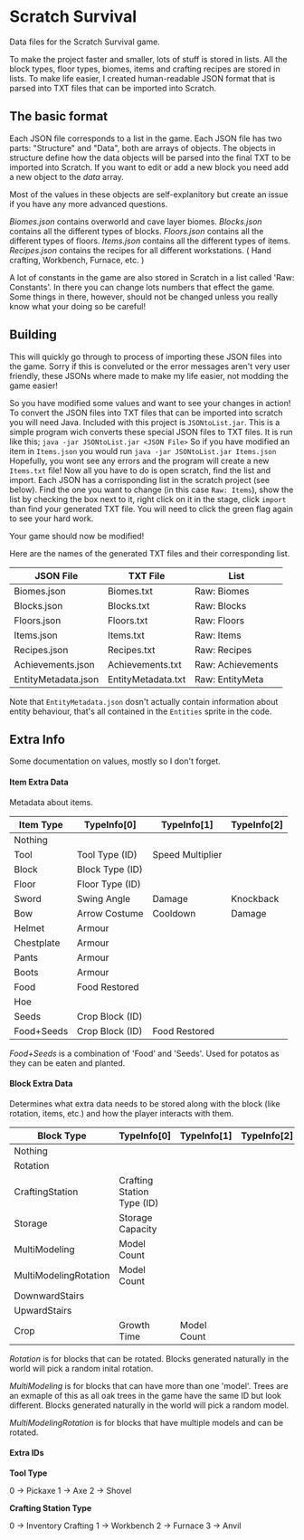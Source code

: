 # Scratch Survival
Data files for the Scratch Survival game.

To make the project faster and smaller, lots of stuff is stored in lists. All the block types, floor types, biomes, items and crafting recipes are stored in lists. To make life easier, I created human-readable JSON format that is parsed into TXT files that can be imported into Scratch.

## The basic format

Each JSON file corresponds to a list in the game. Each JSON file has two parts: "Structure" and "Data", both are arrays of objects. The objects in structure define how the data objects will be parsed into the final TXT to be imported into Scratch. If you want to edit or add a new block you need add a new object to the *data* array.

 Most of the values in these objects are self-explanitory but create an issue if you have any more advanced questions.

 *Biomes.json* contains overworld and cave layer biomes.
 *Blocks.json* contains all the different types of blocks.
 *Floors.json* contains all the different types of floors.
 *Items.json* contains all the different types of items.
 *Recipes.json* contains the recipes for all different workstations. ( Hand crafting, Workbench, Furnace, etc. )

A lot of constants in the game are also stored in Scratch in a list called 'Raw: Constants'. In there you can change lots numbers that effect the game. Some things in there, however, should not be changed unless you really know what your doing so be careful!

## Building

This will quickly go through to process of importing these JSON files into the game. Sorry if this is conveluted or the error messages aren't very user friendly, these JSONs where made to make my life easier, not modding the game easier!

So you have modified some values and want to see your changes in action! To convert the JSON files into TXT files that can be imported into scratch you will need Java. Included with this project is `JSONtoList.jar`. This is a simple program wich converts these special JSON files to TXT files. It is run like this;
`java -jar JSONtoList.jar <JSON File>`
So if you have modified an item in `Items.json` you would run
`java -jar JSONtoList.jar Items.json`
Hopefully, you wont see any errors and the program will create a new `Items.txt` file! Now all you have to do is open scratch, find the list and import. Each JSON has a corrisponding list in the scratch project (see below). Find the one you want to change (in this case `Raw: Items`), show the list by checking the box next to it, right click on it in the stage, click `import` than find your generated TXT file. You will need to click the green flag again to see your hard work.

Your game should now be modified! 

Here are the names of the generated TXT files and their corresponding list.

| JSON File | TXT File | List
| ----------- | ----------- |  -----------
|Biomes.json|Biomes.txt|Raw: Biomes
|Blocks.json|Blocks.txt|Raw: Blocks
|Floors.json|Floors.txt|Raw: Floors
|Items.json|Items.txt|Raw: Items
|Recipes.json|Recipes.txt|Raw: Recipes
|Achievements.json|Achievements.txt|Raw: Achievements
|EntityMetadata.json|EntityMetadata.txt|Raw: EntityMeta

Note that `EntityMetadata.json` dosn't actually contain information about entity behaviour, that's all contained in the `Entities` sprite in the code. 
## Extra Info
Some documentation on values, mostly so I don't forget.


#### Item Extra Data

Metadata about items.

| Item Type | TypeInfo[0] | TypeInfo[1] | TypeInfo[2]
| ----------- | ----------- |  ----------- |  ----------- | 
|Nothing
|Tool|Tool Type (ID)|Speed Multiplier
|Block|Block Type (ID)
|Floor|Floor Type (ID) 
|Sword|Swing Angle|Damage|Knockback
|Bow|Arrow Costume|Cooldown|Damage
|Helmet|Armour
|Chestplate|Armour
|Pants|Armour
|Boots|Armour
|Food|Food Restored
|Hoe
|Seeds|Crop Block (ID)
|Food+Seeds|Crop Block (ID)|Food Restored

*Food+Seeds* is a combination of 'Food' and 'Seeds'. Used for potatos as they can be eaten and planted.

#### Block Extra Data
Determines what extra data needs to be stored along with the block (like rotation, items, etc.) and how the player interacts with them.

| Block Type | TypeInfo[0] | TypeInfo[1] | TypeInfo[2]
| ----------- | ----------- |  ----------- |  ----------- | 
|Nothing
|Rotation
|CraftingStation|Crafting Station Type (ID)
|Storage|Storage Capacity
|MultiModeling|Model Count
|MultiModelingRotation|Model Count| 
|DownwardStairs
|UpwardStairs
|Crop|Growth Time|Model Count

*Rotation* is for blocks that can be rotated. Blocks generated naturally in the world will pick a random inital rotation.

*MultiModeling* is for blocks that can have more than one 'model'. Trees are an exmaple of this as all oak trees in the game have the same ID but look different. Blocks generated naturally in the world will pick a random model.

*MultiModelingRotation* is for blocks that have multiple models and can be rotated.

#### Extra IDs

**Tool Type**

0 -> Pickaxe
1 -> Axe
2 -> Shovel

**Crafting Station Type**

0 -> Inventory Crafting
1 -> Workbench
2 -> Furnace
3 -> Anvil

